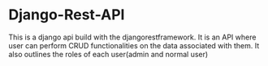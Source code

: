 # Django-Rest-API
This is a django api build with the djangorestframework. It is an API where user can perform CRUD functionalities on the data associated with them. It also outlines the roles of each user(admin and normal user)

